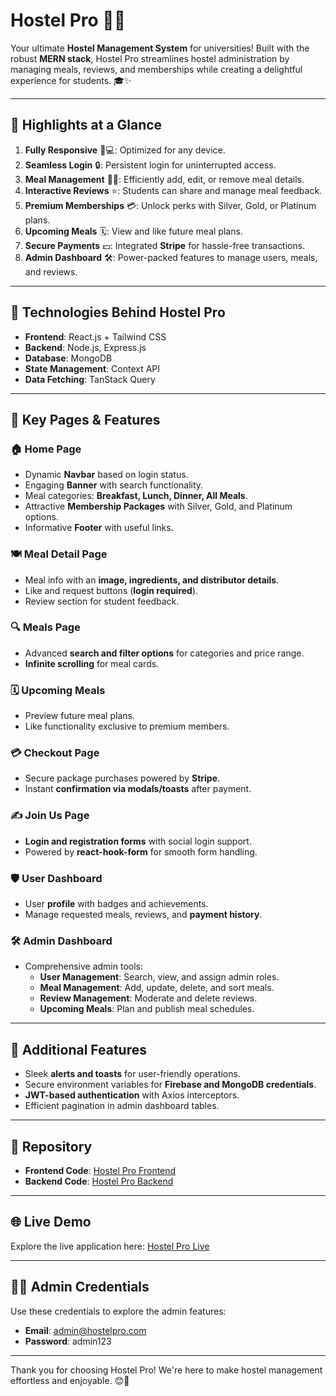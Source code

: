 # Hostel Pro 🏨🍴

Your ultimate **Hostel Management System** for universities! Built with the robust **MERN stack**, Hostel Pro streamlines hostel administration by managing meals, reviews, and memberships while creating a delightful experience for students. 🎓✨

---

## 🌟 Highlights at a Glance

1. **Fully Responsive** 📱💻: Optimized for any device.
2. **Seamless Login** 🔒: Persistent login for uninterrupted access.
3. **Meal Management** 🍔🥗: Efficiently add, edit, or remove meal details.
4. **Interactive Reviews** ⭐: Students can share and manage meal feedback.
5. **Premium Memberships** 💳: Unlock perks with Silver, Gold, or Platinum plans.
6. **Upcoming Meals** 🗓️: View and like future meal plans.
7. **Secure Payments** 💵: Integrated **Stripe** for hassle-free transactions.
8. **Admin Dashboard** 🛠️: Power-packed features to manage users, meals, and reviews.

---

## 🚀 Technologies Behind Hostel Pro

- **Frontend**: React.js + Tailwind CSS
- **Backend**: Node.js, Express.js
- **Database**: MongoDB
- **State Management**: Context API
- **Data Fetching**: TanStack Query

---

## 📑 Key Pages & Features

### 🏠 Home Page

- Dynamic **Navbar** based on login status.
- Engaging **Banner** with search functionality.
- Meal categories: **Breakfast, Lunch, Dinner, All Meals**.
- Attractive **Membership Packages** with Silver, Gold, and Platinum options.
- Informative **Footer** with useful links.

### 🍽️ Meal Detail Page

- Meal info with an **image, ingredients, and distributor details**.
- Like and request buttons (**login required**).
- Review section for student feedback.

### 🔍 Meals Page

- Advanced **search and filter options** for categories and price range.
- **Infinite scrolling** for meal cards.

### 🗓️ Upcoming Meals

- Preview future meal plans.
- Like functionality exclusive to premium members.

### 💳 Checkout Page

- Secure package purchases powered by **Stripe**.
- Instant **confirmation via modals/toasts** after payment.

### ✍️ Join Us Page

- **Login and registration forms** with social login support.
- Powered by **react-hook-form** for smooth form handling.

### 🛡️ User Dashboard

- User **profile** with badges and achievements.
- Manage requested meals, reviews, and **payment history**.

### 🛠️ Admin Dashboard

- Comprehensive admin tools:
  - **User Management**: Search, view, and assign admin roles.
  - **Meal Management**: Add, update, delete, and sort meals.
  - **Review Management**: Moderate and delete reviews.
  - **Upcoming Meals**: Plan and publish meal schedules.

---

## 🎉 Additional Features

- Sleek **alerts and toasts** for user-friendly operations.
- Secure environment variables for **Firebase and MongoDB credentials**.
- **JWT-based authentication** with Axios interceptors.
- Efficient pagination in admin dashboard tables.

---

## 📂 Repository

- **Frontend Code**: [Hostel Pro Frontend](https://github.com/salman679/Hostel-Pro.git)
- **Backend Code**: [Hostel Pro Backend](https://github.com/salman679/Hostel-Pro.git)

---

## 🌐 Live Demo

Explore the live application here: [Hostel Pro Live](https://hostelpro-ed1bf.web.app/)

---

## 👨‍💻 Admin Credentials

Use these credentials to explore the admin features:

- **Email**: admin@hostelpro.com
- **Password**: admin123

---

Thank you for choosing Hostel Pro! We're here to make hostel management effortless and enjoyable. 😊🎉
